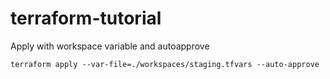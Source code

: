 # terraform-tutorial


Apply with workspace variable and autoapprove
 	
 	terraform apply --var-file=./workspaces/staging.tfvars --auto-approve
